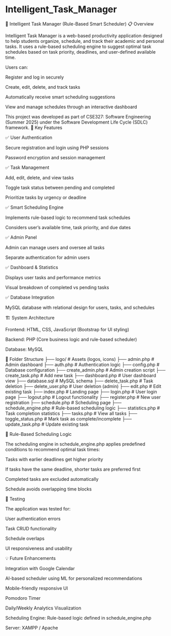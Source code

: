 # Intelligent_Task_Manager
🧠 Intelligent Task Manager (Rule-Based Smart Scheduler)
📋 Overview

Intelligent Task Manager is a web-based productivity application designed to help students organize, schedule, and track their academic and personal tasks.
It uses a rule-based scheduling engine to suggest optimal task schedules based on task priority, deadlines, and user-defined available time.

Users can:

Register and log in securely

Create, edit, delete, and track tasks

Automatically receive smart scheduling suggestions

View and manage schedules through an interactive dashboard

This project was developed as part of CSE327: Software Engineering (Summer 2025) under the Software Development Life Cycle (SDLC) framework.
🚀 Key Features

✅ User Authentication

Secure registration and login using PHP sessions

Password encryption and session management

✅ Task Management

Add, edit, delete, and view tasks

Toggle task status between pending and completed

Prioritize tasks by urgency or deadline

✅ Smart Scheduling Engine

Implements rule-based logic to recommend task schedules

Considers user’s available time, task priority, and due dates

✅ Admin Panel

Admin can manage users and oversee all tasks

Separate authentication for admin users

✅ Dashboard & Statistics

Displays user tasks and performance metrics

Visual breakdown of completed vs pending tasks

✅ Database Integration

MySQL database with relational design for users, tasks, and schedules

🏗️ System Architecture

Frontend: HTML, CSS, JavaScript (Bootstrap for UI styling)

Backend: PHP (Core business logic and rule-based scheduler)

Database: MySQL

🧩 Folder Structure
├── logo/                     # Assets (logos, icons)
├── admin.php                 # Admin dashboard
├── auth.php                  # Authentication logic
├── config.php                # Database configuration
├── create_admin.php          # Admin creation script
├── create_task.php           # Add new task
├── dashboard.php             # User dashboard view
├── database.sql              # MySQL schema
├── delete_task.php           # Task deletion
├── delete_user.php           # User deletion (admin)
├── edit.php                  # Edit existing task
├── index.php                 # Landing page
├── login.php                 # User login page
├── logout.php                # Logout functionality
├── register.php              # New user registration
├── schedule.php              # Scheduling page
├── schedule_engine.php       # Rule-based scheduling logic
├── statistics.php            # Task completion statistics
├── tasks.php                 # View all tasks
├── toggle_status.php         # Mark task as complete/incomplete
├── update_task.php           # Update existing task

🧠 Rule-Based Scheduling Logic

The scheduling engine in schedule_engine.php applies predefined conditions to recommend optimal task times:

Tasks with earlier deadlines get higher priority

If tasks have the same deadline, shorter tasks are preferred first

Completed tasks are excluded automatically

Schedule avoids overlapping time blocks

🧪 Testing

The application was tested for:

User authentication errors

Task CRUD functionality

Schedule overlaps

UI responsiveness and usability

💡 Future Enhancements

Integration with Google Calendar

AI-based scheduler using ML for personalized recommendations

Mobile-friendly responsive UI

Pomodoro Timer

Daily/Weekly Analytics Visualization

Scheduling Engine: Rule-based logic defined in schedule_engine.php

Server: XAMPP / Apache
